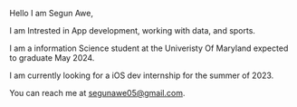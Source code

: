 Hello I am Segun Awe,

I am Intrested in App development, working with data, and sports.

I am a information Science student at the Univeristy Of Maryland expected to graduate May 2024.

I am currently looking for a iOS dev internship for the summer of 2023.

You can reach me at segunawe05@gmail.com.

<!---
SegunAwe05/SegunAwe05 is a ✨ special ✨ repository because its `README.md` (this file) appears on your GitHub profile.
You can click the Preview link to take a look at your changes.
--->
